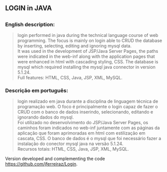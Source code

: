 <h2>LOGIN in JAVA<h2>
<h3>English description:</h3>

>login performed in java during the technical language course of web programming. The focus is mainly on login able to CRUD the database by inserting, selecting, editing and ignoring mysql data.<br>
>It was used in the development of JSP/Java Server Pages, the paths were indicated in the web-inf along with the application pages that were enhanced in html with cascading styling, CSS. The database is mysql which required installing the mysql java connector in version 5.1.24.<br>
>Full features: HTML, CSS, Java, JSP, XML, MySQL.


<h3>Descrição em português:</h3>

>login realizado em java durante a disciplina de linguagem técnica de programação web. O foco é principalmente o login capaz de fazer o CRUD com o banco de dados inserindo, selecionando, editando e ignorando dados do mysql.<br>
>Foi utilizado no desenvolvimento do JSP/Java Server Pages, os caminhos foram indicados no web-inf juntamente com as páginas da aplicação que foram aprimoradas em html com estilização em cascata, CSS. O banco de dados é o mysql que foi necessário fazer a instalação do conector mysql java na versão 5.1.24.<br>
>Recursos totais: HTML, CSS, Java, JSP, XML, MySQL.<br>

Version developed and complementing the code https://github.com/jferreiraz/Login.
